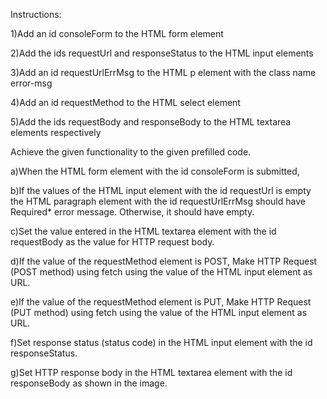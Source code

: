 Instructions:

1)Add an id consoleForm to the HTML form element

2)Add the ids requestUrl and responseStatus to the HTML input elements

3)Add an id requestUrlErrMsg to the HTML p element with the class name error-msg

4)Add an id requestMethod to the HTML select element

5)Add the ids requestBody and responseBody to the HTML textarea elements respectively


Achieve the given functionality to the given prefilled code.

a)When the HTML form element with the id consoleForm is submitted,

b)If the values of the HTML input element with the id requestUrl is empty the HTML paragraph element with the id requestUrlErrMsg should have Required* error message. Otherwise, it should have empty.

c)Set the value entered in the HTML textarea element with the id requestBody as the value for HTTP request body.

d)If the value of the requestMethod element is POST,
Make HTTP Request (POST method) using fetch using the value of the HTML input element as URL.

e)If the value of the requestMethod element is PUT,
Make HTTP Request (PUT method) using fetch using the value of the HTML input element as URL.

f)Set response status (status code) in the HTML input element with the id responseStatus.

g)Set HTTP response body in the HTML textarea element with the id responseBody as shown in the image.  
